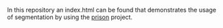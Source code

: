 In this repository an index.html can be found that demonstrates the usage of segmentation by using the [prison](https://github.com/dighl/prison) project.
